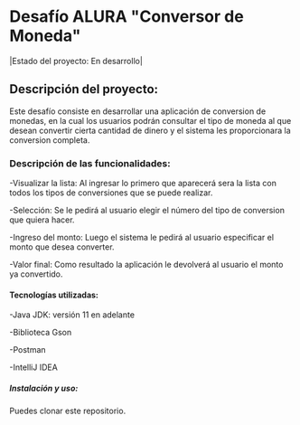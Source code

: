 <h1>Desafío ALURA "Conversor de Moneda"</h1>

|Estado del proyecto: En desarrollo|

<h2>Descripción del proyecto:</h2>

Este desafío consiste en desarrollar una aplicación de conversion de monedas, en la cual los usuarios podrán consultar el tipo de moneda al que desean convertir cierta cantidad de dinero y el sistema les proporcionara la conversion completa.

<h3>Descripción de las funcionalidades:</h3>

-Visualizar la lista: Al ingresar lo primero que aparecerá sera la lista con todos los tipos de conversiones que se puede realizar.

-Selección: Se le pedirá al usuario elegir el número del tipo de conversion que quiera hacer.

-Ingreso del monto: Luego el sistema le pedirá al usuario especificar el monto que desea converter.

-Valor final: Como resultado la aplicación le devolverá al usuario el monto ya convertido.

<h4>Tecnologías utilizadas:</h4>

-Java JDK: versión 11 en adelante

-Biblioteca Gson

-Postman

-IntelliJ IDEA

<h5>Instalación y uso:</h5>

Puedes clonar este repositorio.
